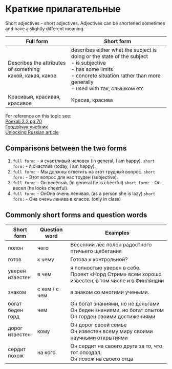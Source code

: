 # Краткие прилагательные 

Short adjectives - short adjectives. Adjectives can be shortened sometimes and have a slightly different meaning. 

<table>
<thead>
  <tr>
    <th>Full form</th>
    <th>Short form</th>
  </tr>
</thead>
<tbody>
  <tr>
    <td>Describes the attributes of something<br>какой, какая, какое. </td>
    <td>describes either what the subject is doing or the state of the subject<br>- is subjective<br>- has some limits <br>- concrete situation rather than more generally <br>- used with так, слышком etc</td>
  </tr>
  <tr>
    <td>Красивый, красивая, красивое</td>
    <td>Красив, красива </td>
  </tr>
</tbody>
</table>

For reference on this topic see: <br>
[Poexali 2.2 pg 70](https://github.com/Blargian/ruski-b1/blob/master/textbooks/%D0%BF%D0%BE%D0%B5%D1%85%D0%B0%D0%BB%D0%B8_2_2.pdf) <br>
[Гордейчук учебник](https://github.com/Blargian/ruski-b1/textbooks/Краткие_прилагательные_Гордейчук.pdf) <br>
[Unlocking Russian article](https://unlockingrussian.com/2020/10/03/the-lowdown-on-long-and-shortform-adjectives-in-russian/)

## Comparisons between the two forms

1. `full form:` - я счастливый человек (in general, I am happy). `short form:` - я счастлив (today, i am happy).
2. `full form:` - Мы должны ответить на этот трудный вопрос. `short form:` - Этот вопрос для нас труден (subjective).
3. `full form:` - Он весёлый. (in general he is cheerful) `short form:` - Он весел (he looks cheerful).
4. `full form:` - ОнОна очень ленивая. (as a person she is lazy) `short form:` - Она очень ленива в классе. (only in class)

## Commonly short forms and question words

<table>
<thead>
  <tr>
    <th>Short form</th>
    <th>Question word</th>
    <th>Examples</th>
  </tr>
</thead>
<tbody>
  <tr>
    <td>полон </td>
    <td>чего</td>
    <td>Весенний лес полон радостного птичьего щебетания</td>
  </tr>
  <tr>
    <td>готов</td>
    <td>к чему</td>
    <td>Готова к контрольной?</td>
  </tr>
  <tr>
    <td>уверен<br>известен</td>
    <td>в чем</td>
    <td>я полностью уверен в себе.<br>Проект «Норд Стрим» всем хорошо известен, в том числе и в Финляндии<br></td>
  </tr>
  <tr>
    <td>знаком</td>
    <td>с кем / с чем</td>
    <td>я знаком со многими учеными.</td>
  </tr>
  <tr>
    <td>богат<br>беден<br>горд</td>
    <td>чем</td>
    <td>Он богат знаниями, но не деньгами<br>Он беден знаниями, но богат опытом<br>Он горден своими достижениями</td>
  </tr>
  <tr>
    <td>дорог<br>известен</td>
    <td>кому</td>
    <td>Он дорог своей семье<br>Он известен всему миру своими научными открытиями<br></td>
  </tr>
  <tr>
    <td>сердит<br>похож</td>
    <td>на кого</td>
    <td>Он сердит на своего друга за то, что тот опоздал.<br>Он похож на своего отца<br></td>
  </tr>
</tbody>
</table>
